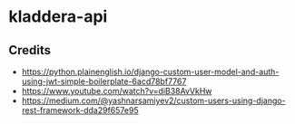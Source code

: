 # kladdera-api

## Credits
* https://python.plainenglish.io/django-custom-user-model-and-auth-using-jwt-simple-boilerplate-6acd78bf7767
* https://www.youtube.com/watch?v=diB38AvVkHw
* https://medium.com/@yashnarsamiyev2/custom-users-using-django-rest-framework-dda29f657e95